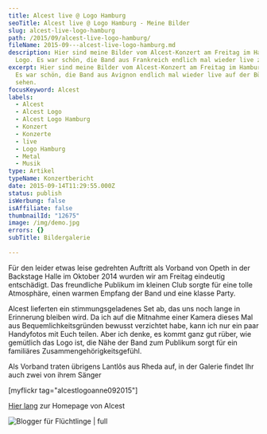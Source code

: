 ```yaml
---
title: Alcest live @ Logo Hamburg
seoTitle: Alcest live @ Logo Hamburg - Meine Bilder
slug: alcest-live-logo-hamburg
path: /2015/09/alcest-live-logo-hamburg/
fileName: 2015-09---alcest-live-logo-hamburg.md
description: Hier sind meine Bilder vom Alcest-Konzert am Freitag im Hamburger
  Logo. Es war schön, die Band aus Frankreich endlich mal wieder live zu sehen.
excerpt: Hier sind meine Bilder vom Alcest-Konzert am Freitag im Hamburger Logo.
  Es war schön, die Band aus Avignon endlich mal wieder live auf der Bühne zu
  sehen.
focusKeyword: Alcest
labels:
  - Alcest
  - Alcest Logo
  - Alcest Logo Hamburg
  - Konzert
  - Konzerte
  - live
  - Logo Hamburg
  - Metal
  - Musik
type: Artikel
typeName: Konzertbericht
date: 2015-09-14T11:29:55.000Z
status: publish
isWerbung: false
isAffiliate: false
thumbnailId: "12675"
image: /img/demo.jpg
errors: {}
subTitle: Bildergalerie
  
---
```


Für den leider etwas leise gedrehten Auftritt als Vorband von Opeth in der
Backstage Halle im Oktober 2014 wurden wir am Freitag eindeutig entschädigt. Das
freundliche Publikum im kleinen Club sorgte für eine tolle Atmosphäre, einen
warmen Empfang der Band und eine klasse Party.

Alcest lieferten ein stimmungsgeladenes Set ab, das uns noch lange in Erinnerung
bleiben wird. Da ich auf die Mitnahme einer Kamera dieses Mal aus
Bequemlichkeitsgründen bewusst verzichtet habe, kann ich nur ein paar Handyfotos
mit Euch teilen. Aber ich denke, es kommt ganz gut rüber, wie gemütlich das Logo
ist, die Nähe der Band zum Publikum sorgt für ein familiäres
Zusammengehörigkeitsgefühl.

Als Vorband traten übrigens Lantlôs aus Rheda auf, in der Galerie findet Ihr
auch zwei von ihrem Sänger

[myflickr tag="alcestlogoanne092015"]

[Hier lang](http://www.alcest-music.com/) zur Homepage von Alcest

![Blogger für Flüchtlinge | full](http://cardamonchai.com/wp-content/uploads/2015/09/BFF_1508_HeaderSW2-300x111.jpg)

[](http://www.blogger-fuer-fluechtlinge.de/)

  